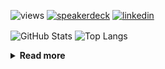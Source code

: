 ![views](https://komarev.com/ghpvc/?username=chck&color=blueviolet)
[![speakerdeck](https://img.shields.io/badge/Speaker_Deck-chck-8a2be2?style=flat-square&logo=speaker-deck)](https://speakerdeck.com/chck)
[![linkedin](https://img.shields.io/badge/LinkedIn-chck-8a2be2?style=flat-square&logo=linkedin)](https://www.linkedin.com/in/chck/)

<p align="left"> 
  <img alt="GitHub Stats" align="center" height="150" src="https://github-readme-stats-nine-umber-51.vercel.app/api?username=chck&count_private=true&show_icons=true&hide_title=true&theme=buefy" />
  <img alt="Top Langs" align="center" height="150" src="https://github-readme-stats-nine-umber-51.vercel.app/api/top-langs/?username=chck&layout=compact&count_private=true&show_icons=true&hide_title=true&theme=buefy" />
</p>

<details>
  <summary><b>Read more</b></summary>
  <br>

  <!--START_SECTION:waka-->
**🐱 My GitHub Data** 

> 📦 82.9 kB Used in GitHub's Storage 
 > 
> 🏆 498 Contributions in the Year 2024
 > 
> 💼 Opted to Hire
 > 
> 📜 133 Public Repositories 
 > 
> 🔑 22 Private Repositories 
 > 
**I'm a Night 🦉** 

```text
🌞 Morning                890 commits         ███░░░░░░░░░░░░░░░░░░░░░░   13.34 % 
🌆 Daytime                2106 commits        ████████░░░░░░░░░░░░░░░░░   31.56 % 
🌃 Evening                1956 commits        ███████░░░░░░░░░░░░░░░░░░   29.31 % 
🌙 Night                  1721 commits        ██████░░░░░░░░░░░░░░░░░░░   25.79 % 
```
📅 **I'm Most Productive on Thursday** 

```text
Monday                   1323 commits        █████░░░░░░░░░░░░░░░░░░░░   19.83 % 
Tuesday                  1049 commits        ████░░░░░░░░░░░░░░░░░░░░░   15.72 % 
Wednesday                1108 commits        ████░░░░░░░░░░░░░░░░░░░░░   16.60 % 
Thursday                 1558 commits        ██████░░░░░░░░░░░░░░░░░░░   23.35 % 
Friday                   670 commits         ███░░░░░░░░░░░░░░░░░░░░░░   10.04 % 
Saturday                 397 commits         █░░░░░░░░░░░░░░░░░░░░░░░░   05.95 % 
Sunday                   568 commits         ██░░░░░░░░░░░░░░░░░░░░░░░   08.51 % 
```


📊 **This Week I Spent My Time On** 

```text
💬 Programming Languages: 
Git                      22 mins             ██████░░░░░░░░░░░░░░░░░░░   24.25 % 
HTML                     15 mins             ████░░░░░░░░░░░░░░░░░░░░░   16.49 % 
Bash                     15 mins             ████░░░░░░░░░░░░░░░░░░░░░   16.46 % 
Ruby                     11 mins             ███░░░░░░░░░░░░░░░░░░░░░░   12.29 % 
TOML                     9 mins              ███░░░░░░░░░░░░░░░░░░░░░░   10.27 % 

🔥 Editors: 
Neovim                   1 hr 15 mins        ████████████████████░░░░░   81.24 % 
VS Code                  15 mins             ████░░░░░░░░░░░░░░░░░░░░░   16.49 % 
PyCharm                  2 mins              █░░░░░░░░░░░░░░░░░░░░░░░░   02.26 % 
RustRover                0 secs              ░░░░░░░░░░░░░░░░░░░░░░░░░   00.01 % 
```

**I Mostly Code in Python** 

```text
Python                   45 repos            █████████░░░░░░░░░░░░░░░░   34.88 % 
Jupyter Notebook         19 repos            ████░░░░░░░░░░░░░░░░░░░░░   14.73 % 
Rust                     7 repos             █░░░░░░░░░░░░░░░░░░░░░░░░   05.43 % 
TypeScript               4 repos             █░░░░░░░░░░░░░░░░░░░░░░░░   03.10 % 
Astro                    1 repo              ░░░░░░░░░░░░░░░░░░░░░░░░░   00.78 % 
```



**Timeline**

![Lines of Code chart](https://raw.githubusercontent.com/chck/chck/main/assets/bar_graph.png)


 Last Updated on 2024-09-09 01:50 UTC
<!--END_SECTION:waka-->
</details>

